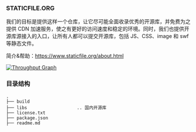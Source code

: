 ### STATICFILE.ORG

我们的目标是提供这样一个仓库，让它尽可能全面收录优秀的开源库，并免费为之提供 CDN 加速服务，使之有更好的访问速度和稳定的环境。同时，我们也提供开源库源接入的入口，让所有人都可以提交开源库，包括 JS、CSS、image 和 swf 等静态文件。 

简介&帮助：https://www.staticfile.org/about.html

[![Throughput Graph](https://graphs.waffle.io/staticfile/static/throughput.svg)](https://waffle.io/staticfile/static/metrics/throughput)


### 目录结构

```
.
├── build
├── libs                   .. 国内开源库
├── license.txt
├── package.json
├── readme.md
```
